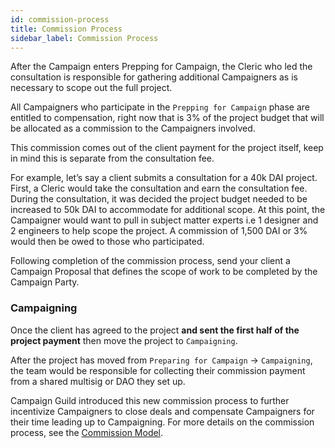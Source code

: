 ```yaml
---
id: commission-process
title: Commission Process
sidebar_label: Commission Process
---
```


After the Campaign enters Prepping for Campaign, the Cleric who led the consultation is responsible for gathering additional Campaigners as is necessary to scope out the full project. 

All Campaigners who participate in the `Prepping for Campaign` phase are entitled to compensation, right now that is 3% of the project budget that will be allocated as a commission to the Campaigners involved.

This commission comes out of the client payment for the project itself, keep in mind this is separate from the consultation fee.

For example, let’s say a client submits a consultation for a 40k DAI project.  First, a Cleric would take the consultation and earn the consultation fee.  During the consultation, it was decided the project budget needed to be increased to 50k DAI to accommodate for additional scope.  At this point, the Campaigner would want to pull in subject matter experts i.e 1 designer and 2 engineers to help scope the project.  A commission of 1,500 DAI or 3% would then be owed to those who participated.  

Following completion of the commission process, send your client a Campaign Proposal that defines the scope of work to be completed by the Campaign Party.

### Campaigning

Once the client has agreed to the project **and sent the first half of the project payment** then move the project to `Campaigning`.


After the project has moved from `Preparing for Campaign` → `Campaigning`, the team would be responsible for collecting their commission payment from a shared multisig or DAO they set up.

Campaign Guild introduced this new commission process to further incentivize Campaigners to close deals and compensate Campaigners for their time leading up to Campaigning. For more details on the commission process, see the [Commission Model](https://docs.google.com/spreadsheets/d/1hy9D4f_nX79d9MXmZQlCZiAnSDViJOVugzLVYb7BFuk/edit?usp=sharing).
